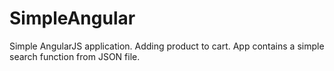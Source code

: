 # SimpleAngular
Simple AngularJS application. Adding product to cart.
App contains a simple search function from JSON file.
